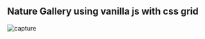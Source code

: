
## Nature Gallery using vanilla js with css grid

![capture](https://user-images.githubusercontent.com/15637153/43023373-7ca301d0-8c1f-11e8-824d-32d938b390fa.PNG)
